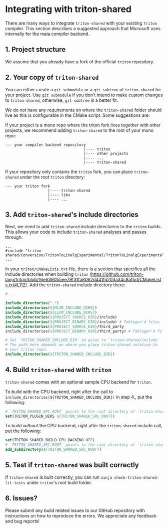 # Integrating with triton-shared

There are many ways to integrate `triton-shared` with your existing `triton` compiler. This section describes a suggested approach that Microsoft uses internally for the maia compiler backend.

## 1. Project structure

We assume that you already have a fork of the official `triton` repository.

## 2. Your copy of `triton-shared`

You can either create a `git submodule` or a `git subtree` of `triton-shared` for your project.
Use `git submodule` if you don't intend to make custom changes to `triton-shared`, otherwise, `git subtree` is a better fit.

We do not have any requirements on where the `triton-shared` folder should live as this is configurable in the CMake script. Some suggestions are:

If your project is a mono repo where the triton fork lives together with other projects, we recommend adding `triton-shared` to the root of your mono repo:

```
--- your compiler backend repository
                                   |---- triton
                                   |---- other projects
                                   |---- ...
                                   |---- triton-shared
```


If your repository only contains the `triton` fork, you can place `triton-shared` under the root `triton` directory:


```
--- your triton fork
                   |---- triton-shared
                   |---- libs
                   |---- ...

```

## 3. Add `triton-shared`'s include directories

Next, we need to add `triton-shared` include directories to the `triton` builds. This allows your code to include `triton-shared` analyses and passes through:

```
...
#include "triton-shared/Conversion/TritonToLinalgExperimental/TritonToLinalgExperimental.h"
...
```

In your `triton/CMakeLists.txt` file, there is a section that specifies all the include directories when building `triton` (https://github.com/triton-lang/triton/blob/16e6390b5ee79f31fa8062d441fd203a34c8afbd/CMakeLists.txt#L112). Add the `triton-shared` include directory there:

```cmake
# ...

include_directories(".")
include_directories(${MLIR_INCLUDE_DIRS})
include_directories(${LLVM_INCLUDE_DIRS})
include_directories(${PROJECT_SOURCE_DIR}/include)
include_directories(${PROJECT_BINARY_DIR}/include) # Tablegen'd files
include_directories(${PROJECT_SOURCE_DIR}/third_party
include_directories(${PROJECT_BINARY_DIR}/third_party) # Tablegen'd files

# Set `TRITON_SHARED_INCLUDE_DIR` to point to `triton-shared/include`
# The path here depends on where you place triton-shared relative to
# your triton repo.
include_directories(${TRITON_SHARED_INCLUDE_DIR})
```

## 4. Build `triton-shared` with `triton`

`triton-shared` comes with an optional sample CPU backend for `triton`.

To build with the CPU backend, right after the call to `include_directories(${TRITON_SHARED_INCLUDE_DIR})` in step 4., put the following:

```cmake
# `TRITON_SHARED_SRC_ROOT` points to the root directory of `triton-shared`
set(TRITON_PLUGIN_DIRS ${TRITON_SHARED_SRC_ROOT})
```

To build *without* the CPU backend, right after the `triton-shared` include call, put the following:

```cmake
set(TRITON_SHARED_BUILD_CPU_BACKEND OFF)
# `TRITON_SHARED_SRC_ROOT` points to the root directory of `triton-shared`
add_subdirectory(${TRITON_SHARED_SRC_ROOT})
```

## 5. Test if `triton-shared` was built correctly

If `triton-shared` is built correctly, you can run `ninja check-triton-shared-lit-tests` under `triton`'s root build folder.

## 6. Issues?

Please submit any build related issues to our GitHub repository with instructions on how to reproduce the errors. We appreciate any feedback and bug reports!
